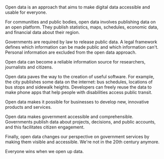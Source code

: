 Open data is an approach that aims to make digital data accessible and usable for everyone.

For communities and public bodies, open data involves publishing data on an open platform. They publish statistics, maps, schedules, economic data, and financial data about their region.

Governments are required by law to release public data. A legal framework defines which information can be made public and which information can't. Personal information are excluded from the open data approach.

Open data can become a reliable information source for researchers, journalists and citizens.

Open data paves the way to the creation of useful software. For example, the city publishes some data on the internet: bus schedules, locations of bus stops and sidewalk heights. Developers can freely reuse the data to make phone apps that help people with disabilities access public transit.

Open data makes it possible for businesses to develop new, innovative products and services.

Open data makes government accessible and comprehensible. Governments publish data about projects, decisions, and public accounts, and this facilitates citizen engagement.

Finally, open data changes our perspective on government services by making them visible and accessible. We're not in the 20th century anymore.

Everyone wins when we open up data.
